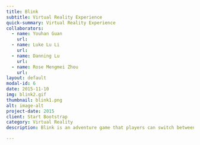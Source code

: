 ```yaml
---
title: Blink
subtitle: Virtual Reality Experience
quick-summary: Virtual Reality Experience
collaborators:
  - name: Youhan Guan
    url:
  - name: Luke Lu Li
    url:
  - name: Danning Lu
    url:
  - name: Rose Mengmei Zhou
    url:
layout: default
modal-id: 6
date: 2015-11-10
img: blink2.gif
thumbnail: blink1.png
alt: image-alt
project-date: 2015
client: Start Bootstrap
category: Virtual Reality
description: Blink is an adventure game that players can switch between virtual and augmented reality by using the quick switch function of Leap Motion. Unlike some of other games, where players can only be in either virtual or augmented reality, Blink allows players to switch back and forth between the virtual world and the environment they are currently in. Blink is greatly inspired by the Doctor Who episode Blink and Inception. It brings a new experience to players by combining the two realities with a theme of dream.

---
```

